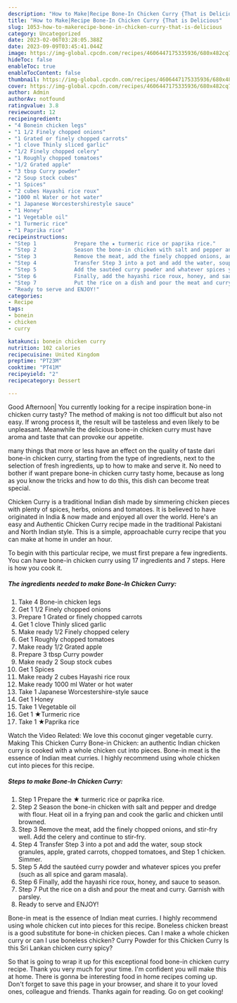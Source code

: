 ```yaml
---
description: "How to Make|Recipe Bone-In Chicken Curry {That is Delicious"
title: "How to Make|Recipe Bone-In Chicken Curry {That is Delicious"
slug: 1053-how-to-makerecipe-bone-in-chicken-curry-that-is-delicious
category: Uncategorized
date: 2023-02-06T03:28:05.388Z
date: 2023-09-09T03:45:41.044Z
image: https://img-global.cpcdn.com/recipes/4606447175335936/680x482cq70/bone-in-chicken-curry-recipe-main-photo.jpg
hideToc: false
enableToc: true
enableTocContent: false
thumbnail: https://img-global.cpcdn.com/recipes/4606447175335936/680x482cq70/bone-in-chicken-curry-recipe-main-photo.jpg
cover: https://img-global.cpcdn.com/recipes/4606447175335936/680x482cq70/bone-in-chicken-curry-recipe-main-photo.jpg
author: Admin
authorAv: notfound
ratingvalue: 3.8
reviewcount: 12
recipeingredient:
- "4 Bonein chicken legs"
- "1 1/2 Finely chopped onions"
- "1 Grated or finely chopped carrots"
- "1 clove Thinly sliced garlic"
- "1/2 Finely chopped celery"
- "1 Roughly chopped tomatoes"
- "1/2 Grated apple"
- "3 tbsp Curry powder"
- "2 Soup stock cubes"
- "1 Spices"
- "2 cubes Hayashi rice roux"
- "1000 ml Water or hot water"
- "1 Japanese Worcestershirestyle sauce"
- "1 Honey"
- "1 Vegetable oil"
- "1 Turmeric rice"
- "1 Paprika rice"
recipeinstructions:
- "Step 1            Prepare the ★ turmeric rice or paprika rice."
- "Step 2            Season the bone-in chicken with salt and pepper and dredge with flour. Heat oil in a frying pan and cook the garlic and chicken until browned."
- "Step 3            Remove the meat, add the finely chopped onions, and stir-fry well. Add the celery and continue to stir-fry."
- "Step 4            Transfer Step 3 into a pot and add the water, soup stock granules, apple, grated carrots, chopped tomatoes, and Step 1 chicken. Simmer."
- "Step 5            Add the sautéed curry powder and whatever spices you prefer (such as all spice and garam masala)."
- "Step 6            Finally, add the hayashi rice roux, honey, and sauce to season."
- "Step 7            Put the rice on a dish and pour the meat and curry. Garnish with parsley."
- "Ready to serve and ENJOY!"
categories:
- Recipe
tags:
- bonein
- chicken
- curry

katakunci: bonein chicken curry 
nutrition: 102 calories
recipecuisine: United Kingdom
preptime: "PT23M"
cooktime: "PT41M"
recipeyield: "2"
recipecategory: Dessert

---
```



Good Afternoon| You currently looking for a recipe inspiration bone-in chicken curry tasty? The method of making is not too difficult but also not easy. If wrong process it, the result will be tasteless and even likely to be unpleasant. Meanwhile the delicious bone-in chicken curry must have aroma and taste that can provoke our appetite.






many things that more or less have an effect on the quality of taste dari bone-in chicken curry, starting from the type of ingredients, next to the selection of fresh ingredients, up to how to make and serve it. No need to bother if want prepare bone-in chicken curry tasty home, because as long as you know the tricks and how to do this, this dish can become treat  special.


Chicken Curry is a traditional Indian dish made by simmering chicken pieces with plenty of spices, herbs, onions and tomatoes. It is believed to have originated in India &amp; now made and enjoyed all over the world. Here&#39;s an easy and Authentic Chicken Curry recipe made in the traditional Pakistani and North Indian style. This is a simple, approachable curry recipe that you can make at home in under an hour.


To begin with this particular recipe, we must first prepare a few ingredients. You can have bone-in chicken curry using 17 ingredients and 7 steps. Here is how you cook it.

<!--inarticleads1-->

##### The ingredients needed to make Bone-In Chicken Curry:

1. Take 4 Bone-in chicken legs
1. Get 1 1/2 Finely chopped onions
1. Prepare 1 Grated or finely chopped carrots
1. Get 1 clove Thinly sliced garlic
1. Make ready 1/2 Finely chopped celery
1. Get 1 Roughly chopped tomatoes
1. Make ready 1/2 Grated apple
1. Prepare 3 tbsp Curry powder
1. Make ready 2 Soup stock cubes
1. Get 1 Spices
1. Make ready 2 cubes Hayashi rice roux
1. Make ready 1000 ml Water or hot water
1. Take 1 Japanese Worcestershire-style sauce
1. Get 1 Honey
1. Take 1 Vegetable oil
1. Get 1 ★Turmeric rice
1. Take 1 ★Paprika rice


Watch the Video Related: We love this coconut ginger vegetable curry. Making This Chicken Curry Bone-in Chicken: an authentic Indian chicken curry is cooked with a whole chicken cut into pieces. Bone-in meat is the essence of Indian meat curries. I highly recommend using whole chicken cut into pieces for this recipe. 

<!--inarticleads2-->

##### Steps to make Bone-In Chicken Curry:

1. Step 1            Prepare the ★ turmeric rice or paprika rice.
1. Step 2            Season the bone-in chicken with salt and pepper and dredge with flour. Heat oil in a frying pan and cook the garlic and chicken until browned.
1. Step 3            Remove the meat, add the finely chopped onions, and stir-fry well. Add the celery and continue to stir-fry.
1. Step 4            Transfer Step 3 into a pot and add the water, soup stock granules, apple, grated carrots, chopped tomatoes, and Step 1 chicken. Simmer.
1. Step 5            Add the sautéed curry powder and whatever spices you prefer (such as all spice and garam masala).
1. Step 6            Finally, add the hayashi rice roux, honey, and sauce to season.
1. Step 7            Put the rice on a dish and pour the meat and curry. Garnish with parsley.
1. Ready to serve and ENJOY!

Bone-in meat is the essence of Indian meat curries. I highly recommend using whole chicken cut into pieces for this recipe. Boneless chicken breast is a good substitute for bone-in chicken pieces. Can I make a whole chicken curry or can I use boneless chicken? Curry Powder for this Chicken Curry Is this Sri Lankan chicken curry spicy? 

So that is going to wrap it up for this exceptional food bone-in chicken curry recipe. Thank you very much for your time. I'm confident you will make this at home. There is gonna be interesting food in home recipes coming up. Don't forget to save this page in your browser, and share it to your loved ones, colleague and friends. Thanks again for reading. Go on get cooking!
